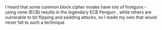 I heard that some common block cipher modes have lots of footguns - using none (ECB) results in the legendary ECB Penguin , while others are vulnerable to bit flipping and padding attacks, so I made my own that would never fall to such a technique.
